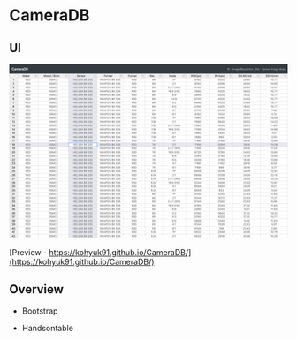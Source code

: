 # CameraDB

## UI

![camdb_preview](doc/camdb_preview.png)

[Preview - https://kohyuk91.github.io/CameraDB/](https://kohyuk91.github.io/CameraDB/)

## Overview

- Bootstrap

- Handsontable
